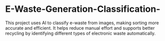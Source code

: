 # E-Waste-Generation-Classification-
This project uses AI to classify e-waste from images, making sorting more accurate and efficient. It helps reduce manual effort and supports better recycling by identifying different types of electronic waste automatically.
